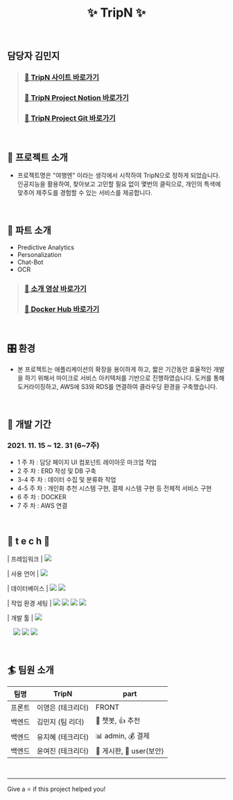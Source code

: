 <h1 align=center>
 ✨ TripN ✨
</h1>
<br/>

##   담당자  김민지

> ### [🔗 TripN 사이트 바로가기](http://tripn.shop/)
> ### [🔗 TripN Project Notion 바로가기](http://www.notion.so/projectripn//)
> ### [🔗 TripN Project Git 바로가기](https://github.com/ProjectTripN)

<br />

## 🎨 프로젝트 소개

- 프로젝트명은 "여행엔" 이라는 생각에서 시작하여 TripN으로 정하게 되었습니다.
인공지능을 활용하여, 찾아보고 고민할 필요 없이 몇번의 클릭으로, 개인의 특색에 맞추어 제주도를 경험할 수 있는 서비스를 제공합니다.

  <br />
## ‍🎤 파트 소개
- Predictive Analytics
- Personalization
- Chat-Bot
- OCR
> ### [🔗 소개 영상 바로가기](https://www.youtube.com/watch?v=fMFRu8OFgy8)
> ### [🔗 Docker Hub 바로가기](https://hub.docker.com/r/litecj702/tripn-jeju)
<br />

## 🎛️ 환경
- 본 프로젝트는 애플리케이션의 확장을 용이하게 하고, 짧은 기간동안 효율적인 개발을 하기 위해서 마이크로 서비스 아키텍처를 기반으로 진행하였습니다. 도커를 통해 도커라이징하고, AWS에 S3와 RDS를 연결하여 클라우딩 환경을 구축했습니다.

<br />

## 📅 개발 기간

### 2021. 11. 15 ~ 12. 31 (6~7주)
- 1 주 차 : 담당 페이지 UI 컴포넌트 레이아웃 마크업 작업
- 2 주 차 : ERD 작성 및 DB 구축
- 3-4 주 차 : 데이터 수집 및 분류화 작업
- 4-5 주 차 : 개인화 추천 시스템 구현, 결제 시스템 구현 등 전체적 서비스 구현
- 6 주 차 : DOCKER
- 7 주 차 : AWS 연결

<br />


## 🌹 t e c h 🌹

| 프레임워크     | <img src="https://img.shields.io/badge/Django-092E20?style=flat-square&logo=Django&logoColor=orange"/>

| 사용 언어      | <img src="https://img.shields.io/badge/Python-3776AB?style=flat-square&logo=Python&logoColor=yellow"/> 

| 데이터베이스   | <img src="https://img.shields.io/badge/RDS-F7931E?style=flat-square&logo=amazon&logoColor=black"/> <img src="https://img.shields.io/badge/MariaDB-003545?style=flat-square&logo=MariaDB&logoColor=white"/>

| 작업 환경 세팅 | <img src="https://img.shields.io/badge/AWS-232F3E?style=flat-square&logo=amazon%20aws&logoColor=black"/> <img src="https://img.shields.io/badge/Docker-2496ED?style=flat-square&logo=Docker&logoColor=white"/> 
<img src="https://img.shields.io/badge/Anaconda-44A833?style=flat-square&logo=Anaconda&logoColor=white"/> <img src="https://img.shields.io/badge/CUDA-232F3E?style=flat-square&logo=nvidia&logoColor=white"/>

| 개발 툴        | <img src="https://img.shields.io/badge/PyCharm-000000?style=flat-square&logo=PyCharm&logoColor=yellow"/>

　<img src="https://img.shields.io/badge/pytorch-EE4C2C?style=flat-square&logo=pytorch&logoColor=black"/> <img src="https://img.shields.io/badge/openCV-43B02A?style=flat-square&logo=openCV&logoColor=black"/>
<img src="https://img.shields.io/badge/TensorFlow-EE4C2C?style=flat-square&logo=TensorFlow&logoColor=black"/>

<br>

## 🏄‍ 팀원 소개

| 팀명   |        TripN        |          part          |
| ------ | ------------------- | ------------------- |
| 프론트 | 이영은 (테크리더)     |  FRONT  |
| 백엔드 | 김민지 (팀 리더)      |  💬 챗봇, 👍 추천  |
| 백엔드 | 유지혜 (테크리더)     |  📊 admin, 💰 결제  |
| 백엔드 | 윤여진 (테크리더)     | 📜 게시판, 🔐 user(보안) |

<br>

---

Give a ⭐️ if this project helped you!
<br />